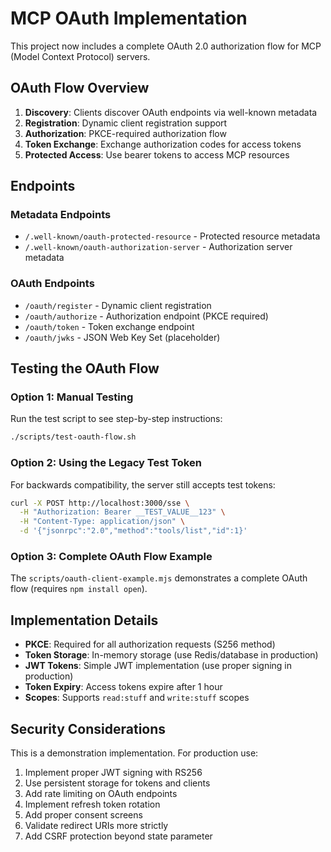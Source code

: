 # MCP OAuth Implementation

This project now includes a complete OAuth 2.0 authorization flow for MCP (Model Context Protocol) servers.

## OAuth Flow Overview

1. **Discovery**: Clients discover OAuth endpoints via well-known metadata
2. **Registration**: Dynamic client registration support
3. **Authorization**: PKCE-required authorization flow
4. **Token Exchange**: Exchange authorization codes for access tokens
5. **Protected Access**: Use bearer tokens to access MCP resources

## Endpoints

### Metadata Endpoints

- `/.well-known/oauth-protected-resource` - Protected resource metadata
- `/.well-known/oauth-authorization-server` - Authorization server metadata

### OAuth Endpoints

- `/oauth/register` - Dynamic client registration
- `/oauth/authorize` - Authorization endpoint (PKCE required)
- `/oauth/token` - Token exchange endpoint
- `/oauth/jwks` - JSON Web Key Set (placeholder)

## Testing the OAuth Flow

### Option 1: Manual Testing

Run the test script to see step-by-step instructions:

```bash
./scripts/test-oauth-flow.sh
```

### Option 2: Using the Legacy Test Token

For backwards compatibility, the server still accepts test tokens:

```bash
curl -X POST http://localhost:3000/sse \
  -H "Authorization: Bearer __TEST_VALUE__123" \
  -H "Content-Type: application/json" \
  -d '{"jsonrpc":"2.0","method":"tools/list","id":1}'
```

### Option 3: Complete OAuth Flow Example

The `scripts/oauth-client-example.mjs` demonstrates a complete OAuth flow (requires `npm install open`).

## Implementation Details

- **PKCE**: Required for all authorization requests (S256 method)
- **Token Storage**: In-memory storage (use Redis/database in production)
- **JWT Tokens**: Simple JWT implementation (use proper signing in production)
- **Token Expiry**: Access tokens expire after 1 hour
- **Scopes**: Supports `read:stuff` and `write:stuff` scopes

## Security Considerations

This is a demonstration implementation. For production use:

1. Implement proper JWT signing with RS256
2. Use persistent storage for tokens and clients
3. Add rate limiting on OAuth endpoints
4. Implement refresh token rotation
5. Add proper consent screens
6. Validate redirect URIs more strictly
7. Add CSRF protection beyond state parameter
